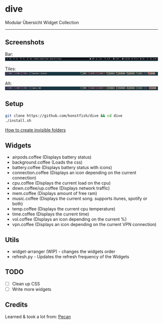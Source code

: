 # dive
Modular Übersicht Widget Collection
- - -

## Screenshots
Bar:
![bar](etc/screenshots/bar.png)

Tiles:
![tiles](etc/screenshots/tiles.png)

Alt:
![alt](etc/screenshots/alt.png)

## Setup
```bash
git clone https://github.com/konstfish/dive && cd dive
./install.sh
```

[How to create invisible folders](ICONS.md)

## Widgets

 - airpods.coffee (Displays battery status)
 - background.coffee (Loads the css)
 - battery.coffee (Displays battery status with icons)
 - connection.coffee (Displays an icon depending on the current connection)
 - cpu.coffee (Displays the current load on the cpu)
 - down.coffee/up.coffee (Displays network traffic)
 - mem.coffee (Displays amount of free ram)
 - music.coffee (Displays the current song. supports itunes, spotify or both)
 - temp.coffee (Displays the current cpu temperature)
 - time.coffee (Displays the current time)
 - vol.coffee (Displays an icon depending on the current %)
 - vpn.coffee (Displays an icon depending on the current VPN connection)

## Utils

 - widget-arranger (WIP) - changes the widgets order
 - refresh.py - Updates the refresh frequency of the Widgets

## TODO

 - [ ] Clean up CSS  
 - [ ] Write more widgets

## Credits

Learned & took a lot from: [Pecan](https://github.com/zzzeyez/pecan)
